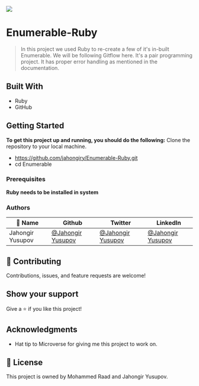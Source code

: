 ![](https://img.shields.io/badge/Microverse-blueviolet)

# Enumerable-Ruby

> In this project we used Ruby to re-create a few of it's in-built Enumerable. We will be following Gitflow here. It's a pair programming project. It has proper error handling as mentioned in the documentation.

## Built With

- Ruby
- GitHub

## Getting Started

**To get this project up and running, you should do the following:**
Clone the repository to your local machine.
- https://github.com/jahongiry/Enumerable-Ruby.git
- cd Enumerable

### Prerequisites
**Ruby needs to be installed in system**

### Authors

| 👤 Name          | Github                                     | Twitter                                               | LinkedIn                                                       |
| ---------------- | ------------------------------------------ | ----------------------------------------------------- | -------------------------------------------------------------- |
| Jahongir Yusupov | [@Jahongir Yusupov](https://github.com/jahongiry) | [@Jahongir Yusupov](https://twitter.com/JahongirYusup13) | [@Jahongir Yusupov](https://www.linkedin.com/in/jahongir-yusupov/) |

## 🤝 Contributing

Contributions, issues, and feature requests are welcome!

## Show your support

Give a ⭐️ if you like this project!

## Acknowledgments

- Hat tip to Microverse for giving me this project to work on.

## 📝 License

This project is owned by Mohammed Raad and Jahongir Yusupov.

